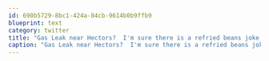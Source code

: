 ```yaml
---
id: 690b5729-8bc1-424a-84cb-9614b0b9ffb9
blueprint: text
category: twitter
title: "Gas Leak near Hectors?  I'm sure there is a refried beans joke in there somewhere."
caption: "Gas Leak near Hectors?  I'm sure there is a refried beans joke in there somewhere."
---
```

